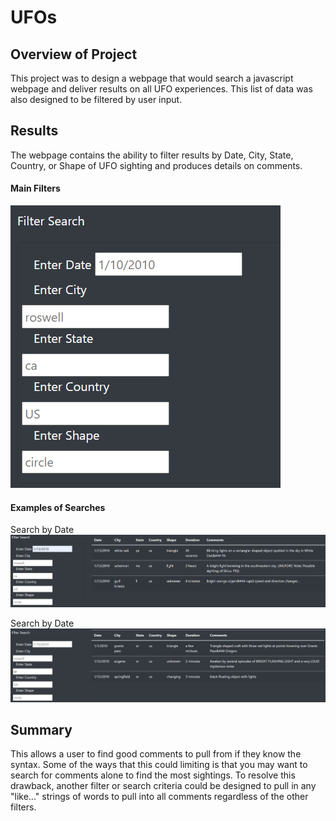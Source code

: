 # UFOs

## Overview of Project
This project was to design a webpage that would search a javascript webpage and deliver results on all UFO experiences. This list of data was also designed to be filtered by user input.
## Results
The webpage contains the ability to filter results by Date, City, State, Country, or Shape of UFO sighting and produces details on comments.
#### Main Filters
![](https://github.com/NortonAAA/UFOs/blob/main/images/filters.png)

#### Examples of Searches
Search by Date ![](https://github.com/NortonAAA/UFOs/blob/main/images/filter_by_date.png)

Search by Date ![](https://github.com/NortonAAA/UFOs/blob/main/images/filter_by_state.png)
## Summary
This allows a user to find good comments to pull from if they know the syntax. Some of the ways that this could limiting is that you may want to search for comments alone to find the most sightings. To resolve this drawback, another filter or search criteria could be designed to pull in any "like..." strings of words to pull into all comments regardless of the other filters.